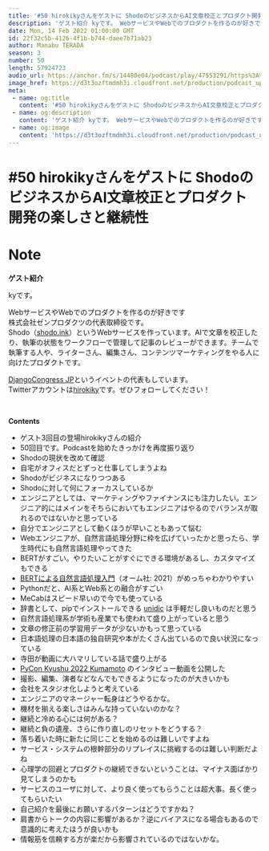 ```yaml
---
title: '#50 hirokikyさんをゲストに ShodoのビジネスからAI文章校正とプロダクト開発の楽しさと継続性'
description: 'ゲスト紹介 kyです。 WebサービスやWebでのプロダクトを作るのが好きです 株式会社ゼンプロダクツの代表取締役です。 Shodo（shodo.ink）というWebサービスを作っています。AIで文章'
date: Mon, 14 Feb 2022 01:00:00 GMT
id: 22f32c5b-4126-4f1b-b744-daee7b71ab23
author: Manabu TERADA
season: 3
number: 50
length: 57924723
audio_url: https://anchor.fm/s/14480e04/podcast/play/47553291/https%3A%2F%2Fd3ctxlq1ktw2nl.cloudfront.net%2Fstaging%2F2022-1-12%2F1f55f163-4770-5c3e-5613-f08e89795ee9.mp3
image_href: https://d3t3ozftmdmh3i.cloudfront.net/production/podcast_uploaded400/3302665/3302665-1582446728752-e7b6d4386ecb2.jpg
meta:
 - name: og:title
   content: '#50 hirokikyさんをゲストに ShodoのビジネスからAI文章校正とプロダクト開発の楽しさと継続性'
 - name: og:description
   content: 'ゲスト紹介 kyです。 WebサービスやWebでのプロダクトを作るのが好きです 株式会社ゼンプロダクツの代表取締役です。 Shodo（shodo.ink）というWebサービスを作っています。AIで文章'
 - name: og:image
   content: 'https://d3t3ozftmdmh3i.cloudfront.net/production/podcast_uploaded400/3302665/3302665-1582446728752-e7b6d4386ecb2.jpg'
---
```

# #50 hirokikyさんをゲストに ShodoのビジネスからAI文章校正とプロダクト開発の楽しさと継続性

<DisplayDate :dateStr="'Mon, 14 Feb 2022 01:00:00 GMT'" />
<DisplaySeason :season="3" :topic="50" />


# Note

<p><strong>ゲスト紹介</strong></p>
<p>kyです。</p>
<p>WebサービスやWebでのプロダクトを作るのが好きです<br>
株式会社ゼンプロダクツの代表取締役です。<br>
Shodo（<a href="https://shodo.ink/" rel="noreferrer nofollow noopener" target="_blank">shodo.ink</a>）というWebサービスを作っています。AIで文章を校正したり、執筆の状態をワークフローで管理して記事のレビューができます。チームで執筆する人や、ライターさん、編集さん、コンテンツマーケティングをやる人に向けたプロダクトです。</p>
<p><a href="https://djangocongress.jp/" rel="noreferrer nofollow noopener" target="_blank">DjangoCongress JP</a>というイベントの代表もしています。<br>
Twitterアカウントは<a href="https://twitter.com/hirokiky" rel="noreferrer nofollow noopener" target="_blank">hirokiky</a>です。ぜひフォローしてください！</p>
<p><br></p>
<p><strong>Contents</strong></p>
<ul>
 <li>ゲスト3回目の登場hirokikyさんの紹介</li>
 <li>50回目です。Podcastを始めたきっかけを再度振り返り</li>
 <li>Shodoの現状を改めて確認</li>
 <li>自宅がオフィスだとずっと仕事してしまうよね</li>
  <li>Shodoがビジネスになりつつある</li>
  <li>Shodoに対して何にフォーカスしているか</li>
  <li>エンジニアとしては、マーケティングやファイナンスにも注力したい。エンジニア的にはメインをそちらにおいてもエンジニアはやるのでバランスが取れるのではないかと思っている</li>
  <li>自分でエンジニアとして動くほうが早いこともあって悩む</li>
  <li>Webエンジニアが、自然言語処理分野に枠を広げていったかと思ったら、学生時代にも自然言語処理やってきた</li>
  <li>BERTがすごい。やりたいことがすぐにできる環境があるし、カスタマイズもできる</li>
  <li><a href="https://amzn.to/36duDhr" rel="noreferrer nofollow noopener" target="_blank">BERTによる自然言語処理入門</a>（オーム社: 2021）がめっちゃわかりやすい</li>
  <li>Pythonだと、AI系とWeb系との融合がすごい</li>
  <li>MeCabはスピード早いので今でも使っている</li>
  <li>辞書として、pipでインストールできる <a href="https://pypi.org/project/unidic/" rel="noreferrer nofollow noopener" target="_blank">unidic</a> は手軽だし良いものだと思う</li>
  <li>自然言語処理系が学術も産業でも使われて盛り上がっていると思う</li>
  <li>文章の修正前の学習用データが少ないかもって思っている</li>
  <li>日本語処理の日本語の独自研究や本がたくさん出ているので良い状況になっている</li>
  <li>寺田が動画に大ハマリしている話で盛り上がる</li>
  <li><a href="https://youtu.be/aHjR8eyoOXY" rel="noreferrer nofollow noopener" target="_blank">PyCon Kyushu 2022 Kumamoto</a> のインタビュー動画を公開した</li>
  <li>撮影、編集、演者などなんでもできるようになったのが大きいかも</li>
  <li>会社をスタジオ化しようと考えている</li>
  <li>エンジニアのマネージャー転身はどうやるかな。</li>
  <li>機材を揃える楽しさはみんな持っていないのかな？</li>
  <li>継続と冷める心には何がある？</li>
  <li>継続と負の遺産、さらに作り直しのリセットをどうする？</li>
  <li>落ち着いた時に新たに同じことを始めるのは難しいですよね</li>
  <li>サービス・システムの根幹部分のリプレイスに挑戦するのは難しい判断だよね</li>
  <li>心理学の回避とプロダクトの継続できないということは、マイナス面ばかり見てしまうのかも</li>
  <li>サービスのユーザに対して、より良く使ってもらうことは超大事。長く使ってもらいたい</li>
  <li>自己紹介を最後にお願いするパターンはどうですかね？</li>
  <li>肩書からトークの内容に影響があるか？逆にバイアスになる場合もあるので意識的に考えたほうが良いかも</li>
  <li>情報筋を信頼する方が楽だから影響されているのではないかな。</li>
</ul>



<Player title="#50 hirokikyさんをゲストに ShodoのビジネスからAI文章校正とプロダクト開発の楽しさと継続性" 
  audio_url="https://anchor.fm/s/14480e04/podcast/play/47553291/https%3A%2F%2Fd3ctxlq1ktw2nl.cloudfront.net%2Fstaging%2F2022-1-12%2F1f55f163-4770-5c3e-5613-f08e89795ee9.mp3" 
  image_href="https://d3t3ozftmdmh3i.cloudfront.net/production/podcast_uploaded400/3302665/3302665-1582446728752-e7b6d4386ecb2.jpg" 
/>

